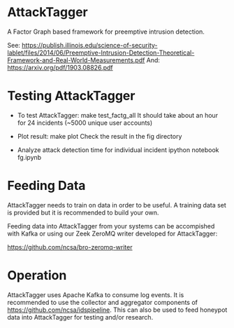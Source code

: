 # AttackTagger

A Factor Graph based framework for preemptive intrusion detection.

See: https://publish.illinois.edu/science-of-security-lablet/files/2014/06/Preemptive-Intrusion-Detection-Theoretical-Framework-and-Real-World-Measurements.pdf
And: https://arxiv.org/pdf/1903.08826.pdf

# Testing AttackTagger

+ To test AttackTagger:
	make test_factg_all
It should take about an hour for 24 incidents (~5000 unique user accounts)

+ Plot result:
	make plot
Check the result in the fig directory

+ Analyze attack detection time for individual incident
   ipython notebook fg.ipynb

# Feeding Data

AttackTagger needs to train on data in order to be useful.  A training data set is provided but
it is recommended to build your own.  

Feeding data into AttackTagger from your systems can be accompished with Kafka or using our Zeek ZeroMQ
writer developed for AttackTagger:

https://github.com/ncsa/bro-zeromq-writer

# Operation

AttackTagger uses Apache Kafka to consume log events.  It is recommended to use the collector and aggregator
components of https://github.com/ncsa/idspipeline.  This can also be used to feed honeypot data into AttackTagger
for testing and/or research.
